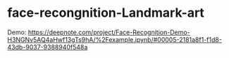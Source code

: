 # face-recongnition-Landmark-art
Demo:
https://deepnote.com/project/Face-Recognition-Demo-H3NGNv5AQ4aHwf13gTs9hA/%2Fexample.ipynb/#00005-2181a8f1-f1d8-43db-9037-9388940f548a
